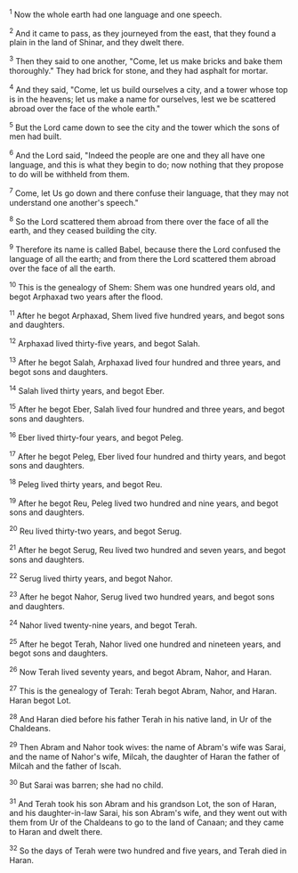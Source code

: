 <sup>1</sup> 
Now the whole earth had one language and one speech. 

<sup>2</sup> 
And it came to pass, as they journeyed from the east, that they found a plain in the land of Shinar, and they dwelt there. 

<sup>3</sup> 
Then they said to one another, "Come, let us make bricks and bake them thoroughly." They had brick for stone, and they had asphalt for mortar. 

<sup>4</sup> 
And they said, "Come, let us build ourselves a city, and a tower whose top is in the heavens; let us make a name for ourselves, lest we be scattered abroad over the face of the whole earth." 

<sup>5</sup> 
But the Lord came down to see the city and the tower which the sons of men had built. 

<sup>6</sup> 
And the Lord said, "Indeed the people are one and they all have one language, and this is what they begin to do; now nothing that they propose to do will be withheld from them. 

<sup>7</sup> 
Come, let Us go down and there confuse their language, that they may not understand one another's speech." 

<sup>8</sup> 
So the Lord scattered them abroad from there over the face of all the earth, and they ceased building the city. 

<sup>9</sup> 
Therefore its name is called Babel, because there the Lord confused the language of all the earth; and from there the Lord scattered them abroad over the face of all the earth.

<sup>10</sup> 
This is the genealogy of Shem: Shem was one hundred years old, and begot Arphaxad two years after the flood. 

<sup>11</sup> 
After he begot Arphaxad, Shem lived five hundred years, and begot sons and daughters. 

<sup>12</sup> 
Arphaxad lived thirty-five years, and begot Salah. 

<sup>13</sup> 
After he begot Salah, Arphaxad lived four hundred and three years, and begot sons and daughters. 

<sup>14</sup> 
Salah lived thirty years, and begot Eber. 

<sup>15</sup> 
After he begot Eber, Salah lived four hundred and three years, and begot sons and daughters. 

<sup>16</sup> 
Eber lived thirty-four years, and begot Peleg. 

<sup>17</sup> 
After he begot Peleg, Eber lived four hundred and thirty years, and begot sons and daughters. 

<sup>18</sup> 
Peleg lived thirty years, and begot Reu. 

<sup>19</sup> 
After he begot Reu, Peleg lived two hundred and nine years, and begot sons and daughters. 

<sup>20</sup> 
Reu lived thirty-two years, and begot Serug. 

<sup>21</sup> 
After he begot Serug, Reu lived two hundred and seven years, and begot sons and daughters. 

<sup>22</sup> 
Serug lived thirty years, and begot Nahor. 

<sup>23</sup> 
After he begot Nahor, Serug lived two hundred years, and begot sons and daughters. 

<sup>24</sup> 
Nahor lived twenty-nine years, and begot Terah. 

<sup>25</sup> 
After he begot Terah, Nahor lived one hundred and nineteen years, and begot sons and daughters. 

<sup>26</sup> 
Now Terah lived seventy years, and begot Abram, Nahor, and Haran.

<sup>27</sup> 
This is the genealogy of Terah: Terah begot Abram, Nahor, and Haran. Haran begot Lot. 

<sup>28</sup> 
And Haran died before his father Terah in his native land, in Ur of the Chaldeans. 

<sup>29</sup> 
Then Abram and Nahor took wives: the name of Abram's wife was Sarai, and the name of Nahor's wife, Milcah, the daughter of Haran the father of Milcah and the father of Iscah. 

<sup>30</sup> 
But Sarai was barren; she had no child. 

<sup>31</sup> 
And Terah took his son Abram and his grandson Lot, the son of Haran, and his daughter-in-law Sarai, his son Abram's wife, and they went out with them from Ur of the Chaldeans to go to the land of Canaan; and they came to Haran and dwelt there. 

<sup>32</sup> 
So the days of Terah were two hundred and five years, and Terah died in Haran.